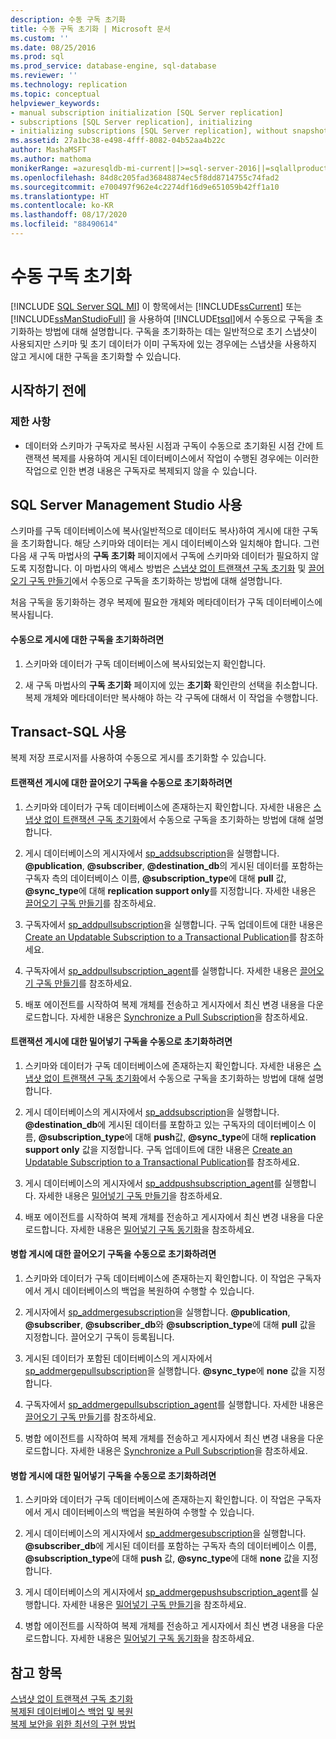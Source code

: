 ```yaml
---
description: 수동 구독 초기화
title: 수동 구독 초기화 | Microsoft 문서
ms.custom: ''
ms.date: 08/25/2016
ms.prod: sql
ms.prod_service: database-engine, sql-database
ms.reviewer: ''
ms.technology: replication
ms.topic: conceptual
helpviewer_keywords:
- manual subscription initialization [SQL Server replication]
- subscriptions [SQL Server replication], initializing
- initializing subscriptions [SQL Server replication], without snapshots
ms.assetid: 27a1bc38-e498-4fff-8082-04b52aa4b22c
author: MashaMSFT
ms.author: mathoma
monikerRange: =azuresqldb-mi-current||>=sql-server-2016||=sqlallproducts-allversions
ms.openlocfilehash: 84d8c205fad36848874ec5f8dd8714755c74fad2
ms.sourcegitcommit: e700497f962e4c2274df16d9e651059b42ff1a10
ms.translationtype: HT
ms.contentlocale: ko-KR
ms.lasthandoff: 08/17/2020
ms.locfileid: "88490614"
---
```

# <a name="initialize-a-subscription-manually"></a>수동 구독 초기화
[!INCLUDE [SQL Server SQL MI](../../includes/applies-to-version/sql-asdbmi.md)]
  이 항목에서는 [!INCLUDE[ssCurrent](../../includes/sscurrent-md.md)] 또는 [!INCLUDE[ssManStudioFull](../../includes/ssmanstudiofull-md.md)] 을 사용하여 [!INCLUDE[tsql](../../includes/tsql-md.md)]에서 수동으로 구독을 초기화하는 방법에 대해 설명합니다. 구독을 초기화하는 데는 일반적으로 초기 스냅샷이 사용되지만 스키마 및 초기 데이터가 이미 구독자에 있는 경우에는 스냅샷을 사용하지 않고 게시에 대한 구독을 초기화할 수 있습니다.  
  

##  <a name="before-you-begin"></a><a name="BeforeYouBegin"></a> 시작하기 전에  
  
###  <a name="limitations-and-restrictions"></a><a name="Restrictions"></a> 제한 사항  
  
-   데이터와 스키마가 구독자로 복사된 시점과 구독이 수동으로 초기화된 시점 간에 트랜잭션 복제를 사용하여 게시된 데이터베이스에서 작업이 수행된 경우에는 이러한 작업으로 인한 변경 내용은 구독자로 복제되지 않을 수 있습니다.  
  
##  <a name="using-sql-server-management-studio"></a><a name="SSMSProcedure"></a> SQL Server Management Studio 사용  
 스키마를 구독 데이터베이스에 복사(일반적으로 데이터도 복사)하여 게시에 대한 구독을 초기화합니다. 해당 스키마와 데이터는 게시 데이터베이스와 일치해야 합니다. 그런 다음 새 구독 마법사의 **구독 초기화** 페이지에서 구독에 스키마와 데이터가 필요하지 않도록 지정합니다. 이 마법사의 액세스 방법은 [스냅샷 없이 트랜잭션 구독 초기화](../../relational-databases/replication/initialize-a-transactional-subscription-without-a-snapshot.md) 및 [끌어오기 구독 만들기](../../relational-databases/replication/create-a-pull-subscription.md)에서 수동으로 구독을 초기화하는 방법에 대해 설명합니다.  
  
 처음 구독을 동기화하는 경우 복제에 필요한 개체와 메타데이터가 구독 데이터베이스에 복사됩니다.  
  
#### <a name="to-initialize-a-subscription-to-a-publication-manually"></a>수동으로 게시에 대한 구독을 초기화하려면  
  
1.  스키마와 데이터가 구독 데이터베이스에 복사되었는지 확인합니다.  
  
2.  새 구독 마법사의 **구독 초기화** 페이지에 있는 **초기화** 확인란의 선택을 취소합니다. 복제 개체와 메타데이터만 복사해야 하는 각 구독에 대해서 이 작업을 수행합니다.  

##  <a name="using-transact-sql"></a><a name="TsqlProcedure"></a> Transact-SQL 사용  
 복제 저장 프로시저를 사용하여 수동으로 게시를 초기화할 수 있습니다.  
  
#### <a name="to-manually-initialize-a-pull-subscription-to-a-transactional-publication"></a>트랜잭션 게시에 대한 끌어오기 구독을 수동으로 초기화하려면  
  
1.  스키마와 데이터가 구독 데이터베이스에 존재하는지 확인합니다. 자세한 내용은 [스냅샷 없이 트랜잭션 구독 초기화](../../relational-databases/replication/initialize-a-transactional-subscription-without-a-snapshot.md)에서 수동으로 구독을 초기화하는 방법에 대해 설명합니다.  
  
2.  게시 데이터베이스의 게시자에서 [sp_addsubscription](../../relational-databases/system-stored-procedures/sp-addsubscription-transact-sql.md)을 실행합니다. **\@publication**, **\@subscriber**, **\@destination_db**의 게시된 데이터를 포함하는 구독자 측의 데이터베이스 이름, **\@subscription_type**에 대해 **pull** 값, **\@sync_type**에 대해 **replication support only**를 지정합니다. 자세한 내용은 [끌어오기 구독 만들기](../../relational-databases/replication/create-a-pull-subscription.md)를 참조하세요.  
  
3.  구독자에서 [sp_addpullsubscription](../../relational-databases/system-stored-procedures/sp-addpullsubscription-transact-sql.md)을 실행합니다. 구독 업데이트에 대한 내용은 [Create an Updatable Subscription to a Transactional Publication](https://technet.microsoft.com/library/ms152769(v=sql.130).aspx)를 참조하세요.  
  
4.  구독자에서 [sp_addpullsubscription_agent](../../relational-databases/system-stored-procedures/sp-addpullsubscription-agent-transact-sql.md)를 실행합니다. 자세한 내용은 [끌어오기 구독 만들기](../../relational-databases/replication/create-a-pull-subscription.md)를 참조하세요.  
  
5.  배포 에이전트를 시작하여 복제 개체를 전송하고 게시자에서 최신 변경 내용을 다운로드합니다. 자세한 내용은 [Synchronize a Pull Subscription](../../relational-databases/replication/synchronize-a-pull-subscription.md)을 참조하세요.  
  
#### <a name="to-manually-initialize-a-push-subscription-to-a-transactional-publication"></a>트랜잭션 게시에 대한 밀어넣기 구독을 수동으로 초기화하려면  
  
1.  스키마와 데이터가 구독 데이터베이스에 존재하는지 확인합니다. 자세한 내용은 [스냅샷 없이 트랜잭션 구독 초기화](../../relational-databases/replication/initialize-a-transactional-subscription-without-a-snapshot.md)에서 수동으로 구독을 초기화하는 방법에 대해 설명합니다.  
  
2.  게시 데이터베이스의 게시자에서 [sp_addsubscription](../../relational-databases/system-stored-procedures/sp-addsubscription-transact-sql.md)을 실행합니다. **\@destination_db**에 게시된 데이터를 포함하고 있는 구독자의 데이터베이스 이름, **\@subscription_type**에 대해 **push**값, **\@sync_type**에 대해 **replication support only** 값을 지정합니다. 구독 업데이트에 대한 내용은 [Create an Updatable Subscription to a Transactional Publication](https://technet.microsoft.com/library/ms152769(v=sql.130).aspx)를 참조하세요.  
  
3.  게시 데이터베이스의 게시자에서 [sp_addpushsubscription_agent](../../relational-databases/system-stored-procedures/sp-addpullsubscription-agent-transact-sql.md)를 실행합니다. 자세한 내용은 [밀어넣기 구독 만들기](../../relational-databases/replication/create-a-push-subscription.md)을 참조하세요.  
  
4.  배포 에이전트를 시작하여 복제 개체를 전송하고 게시자에서 최신 변경 내용을 다운로드합니다. 자세한 내용은 [밀어넣기 구독 동기화](../../relational-databases/replication/synchronize-a-push-subscription.md)을 참조하세요.  
  
#### <a name="to-manually-initialize-a-pull-subscription-to-a-merge-publication"></a>병합 게시에 대한 끌어오기 구독을 수동으로 초기화하려면  
  
1.  스키마와 데이터가 구독 데이터베이스에 존재하는지 확인합니다. 이 작업은 구독자에서 게시 데이터베이스의 백업을 복원하여 수행할 수 있습니다.  
  
2.  게시자에서 [sp_addmergesubscription](../../relational-databases/system-stored-procedures/sp-addmergesubscription-transact-sql.md)을 실행합니다. **\@publication**, **\@subscriber**, **\@subscriber_db**와 **\@subscription_type**에 대해 **pull** 값을 지정합니다. 끌어오기 구독이 등록됩니다.  
  
3.  게시된 데이터가 포함된 데이터베이스의 게시자에서 [sp_addmergepullsubscription](../../relational-databases/system-stored-procedures/sp-addmergepullsubscription-transact-sql.md)을 실행합니다. **\@sync_type**에 **none** 값을 지정합니다.  
  
4.  구독자에서 [sp_addmergepullsubscription_agent](../../relational-databases/system-stored-procedures/sp-addmergepullsubscription-agent-transact-sql.md)를 실행합니다. 자세한 내용은 [끌어오기 구독 만들기](../../relational-databases/replication/create-a-pull-subscription.md)를 참조하세요.  
  
5.  병합 에이전트를 시작하여 복제 개체를 전송하고 게시자에서 최신 변경 내용을 다운로드합니다. 자세한 내용은 [Synchronize a Pull Subscription](../../relational-databases/replication/synchronize-a-pull-subscription.md)을 참조하세요.  
  
#### <a name="to-manually-initialize-a-push-subscription-to-a-merge-publication"></a>병합 게시에 대한 밀어넣기 구독을 수동으로 초기화하려면  
  
1.  스키마와 데이터가 구독 데이터베이스에 존재하는지 확인합니다. 이 작업은 구독자에서 게시 데이터베이스의 백업을 복원하여 수행할 수 있습니다.  
  
2.  게시 데이터베이스의 게시자에서 [sp_addmergesubscription](../../relational-databases/system-stored-procedures/sp-addmergesubscription-transact-sql.md)을 실행합니다. **\@subscriber_db**에 게시된 데이터를 포함하는 구독자 측의 데이터베이스 이름, **\@subscription_type**에 대해 **push** 값, **\@sync_type**에 대해 **none** 값을 지정합니다.  
  
3.  게시 데이터베이스의 게시자에서 [sp_addmergepushsubscription_agent](../../relational-databases/system-stored-procedures/sp-addmergepushsubscription-agent-transact-sql.md)를 실행합니다. 자세한 내용은 [밀어넣기 구독 만들기](../../relational-databases/replication/create-a-push-subscription.md)을 참조하세요.  
  
4.  병합 에이전트를 시작하여 복제 개체를 전송하고 게시자에서 최신 변경 내용을 다운로드합니다. 자세한 내용은 [밀어넣기 구독 동기화](../../relational-databases/replication/synchronize-a-push-subscription.md)을 참조하세요.  
  
## <a name="see-also"></a>참고 항목  
 [스냅샷 없이 트랜잭션 구독 초기화](../../relational-databases/replication/initialize-a-transactional-subscription-without-a-snapshot.md)   
 [복제된 데이터베이스 백업 및 복원](../../relational-databases/replication/administration/back-up-and-restore-replicated-databases.md)   
 [복제 보안을 위한 최선의 구현 방법](../../relational-databases/replication/security/replication-security-best-practices.md)  
  
  
